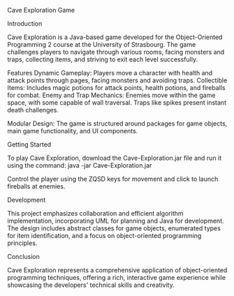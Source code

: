Cave Exploration Game

Introduction

Cave Exploration is a Java-based game developed for the Object-Oriented Programming 2 course at the University of Strasbourg. The game challenges players to navigate through various rooms, facing monsters and traps, collecting items, and striving to exit each level successfully.

Features
    Dynamic Gameplay: Players move a character with health and attack points through pages, facing monsters and avoiding traps.
    Collectible Items: Includes magic potions for attack points, health potions, and fireballs for combat.
    Enemy and Trap Mechanics: Enemies move within the game space, with some capable of wall traversal. Traps like spikes present instant death challenges.
    
Modular Design: The game is structured around packages for game objects, main game functionality, and UI components.


Getting Started

To play Cave Exploration, download the Cave-Exploration.jar file and run it using the command:
java -jar Cave-Exploration.jar

Control the player using the ZQSD keys for movement and click to launch fireballs at enemies.

Development

This project emphasizes collaboration and efficient algorithm implementation, incorporating UML for planning and Java for development. The design includes abstract classes for game objects, enumerated types for item identification, and a focus on object-oriented programming principles.

Conclusion

Cave Exploration represents a comprehensive application of object-oriented programming techniques, offering a rich, interactive game experience while showcasing the developers' technical skills and creativity.
